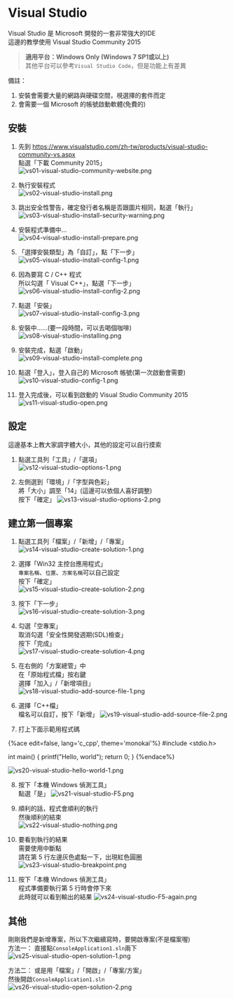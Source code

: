 # Visual Studio

Visual Studio 是 Microsoft 開發的一套非常強大的IDE  
這邊的教學使用 Visual Studio Community 2015  

> **適用平台：Windows Only (Windows 7 SP1或以上)**  
> 其他平台可以參考`Visual Studio Code`，但是功能上有差異

備註：  
1. 安裝會需要大量的網路與硬碟空間，視選擇的套件而定
2. 會需要一個 Microsoft 的帳號啟動軟體(免費的)

## 安裝
1. 先到 https://www.visualstudio.com/zh-tw/products/visual-studio-community-vs.aspx  
   點選「下載 Community 2015」  
![vs01-visual-studio-community-website.png](img/vs01-visual-studio-community-website.png)

2. 執行安裝程式  
![vs02-visual-studio-install.png](img/vs02-visual-studio-install.png)

3. 跳出安全性警告，確定發行者名稱是否跟圖片相同，點選「執行」  
![vs03-visual-studio-install-security-warning.png](img/vs03-visual-studio-install-security-warning.png)

4. 安裝程式準備中...  
![vs04-visual-studio-install-prepare.png](img/vs04-visual-studio-install-prepare.png)

5. 「選擇安裝類型」為「自訂」，點「下一步」  
![vs05-visual-studio-install-config-1.png](img/vs05-visual-studio-install-config-1.png)

6. 因為要寫 C / C++ 程式   
   所以勾選「 Visual C++」，點選「下一步」  
![vs06-visual-studio-install-config-2.png](img/vs06-visual-studio-install-config-2.png)

7. 點選「安裝」  
![vs07-visual-studio-install-config-3.png](img/vs07-visual-studio-install-config-3.png)

8. 安裝中......(要一段時間，可以去喝個咖啡)  
![vs08-visual-studio-installing.png](img/vs08-visual-studio-installing.png)
9. 安裝完成，點選「啟動」  
![vs09-visual-studio-install-complete.png](img/vs09-visual-studio-install-complete.png)

10. 點選「登入」，登入自己的 Microsoft 帳號(第一次啟動會需要)  
![vs10-visual-studio-config-1.png](img/vs10-visual-studio-config-1.png)

11. 登入完成後，可以看到啟動的 Visual Studio Community 2015  
![vs11-visual-studio-open.png](img/vs11-visual-studio-open.png)

## 設定
這邊基本上教大家調字體大小，其他的設定可以自行摸索
1. 點選工具列「工具」/「選項」  
![vs12-visual-studio-options-1.png](img/vs12-visual-studio-options-1.png)

2. 左側選到「環境」/「字型與色彩」  
   將「大小」調至「14」(這邊可以依個人喜好調整)  
   按下「確定」
![vs13-visual-studio-options-2.png](img/vs13-visual-studio-options-2.png)

## 建立第一個專案
1. 點選工具列「檔案」/「新增」/「專案」  
![vs14-visual-studio-create-solution-1.png](img/vs14-visual-studio-create-solution-1.png)

2. 選擇「Win32 主控台應用程式」  
   `專案名稱`、`位置`、`方案名稱`可以自己設定  
   按下「確定」  
![vs15-visual-studio-create-solution-2.png](img/vs15-visual-studio-create-solution-2.png)

3. 按下「下一步」  
![vs16-visual-studio-create-solution-3.png](img/vs16-visual-studio-create-solution-3.png)

4. 勾選「空專案」  
   取消勾選「安全性開發週期(SDL)檢查」  
   按下「完成」  
![vs17-visual-studio-create-solution-4.png](img/vs17-visual-studio-create-solution-4.png)

5. 在右側的「方案總管」中  
   在「原始程式檔」按右鍵  
   選擇「加入」/「新增項目」  
![vs18-visual-studio-add-source-file-1.png](img/vs18-visual-studio-add-source-file-1.png)

6. 選擇「C++檔」  
   檔名可以自訂，按下「新增」
![vs19-visual-studio-add-source-file-2.png](img/vs19-visual-studio-add-source-file-2.png)

7. 打上下面示範用程式碼  

{%ace edit=false, lang='c_cpp', theme='monokai'%}
#include <stdio.h>

int main() {
    printf("Hello, world");
    return 0;
}
{%endace%}
    
![vs20-visual-studio-hello-world-1.png](img/vs20-visual-studio-hello-world-1.png)

8. 按下「本機 Windows 偵測工具」  
   點選「是」
![vs21-visual-studio-F5.png](img/vs21-visual-studio-F5.png)

9. 順利的話，程式會順利的執行  
   然後順利的結束  
![vs22-visual-studio-nothing.png](img/vs22-visual-studio-nothing.png)

10. 要看到執行的結果  
    需要使用中斷點  
    請在第 5 行左邊灰色處點一下，出現紅色圓圈
![vs23-visual-studio-breakpoint.png](img/vs23-visual-studio-breakpoint.png)

11. 按下「本機 Windows 偵測工具」  
    程式準備要執行第 5 行時會停下來  
    此時就可以看到輸出的結果
![vs24-visual-studio-F5-again.png](img/vs24-visual-studio-F5-again.png)

## 其他
剛剛我們是新增專案，所以下次繼續寫時，要開啟專案(不是檔案喔)  
方法一：
   直接點`ConsoleApplication1.sln`兩下
![vs25-visual-studio-open-solution-1.png](img/vs25-visual-studio-open-solution-1.png)

方法二：
   或是用「檔案」/「開啟」/「專案/方案」  
   然後開啟`ConsoleApplication1.sln`
![vs26-visual-studio-open-solution-2.png](img/vs26-visual-studio-open-solution-2.png)
